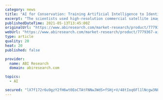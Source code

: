 ```yaml
---
category: news
title: "AI for Conservation: Training Artificial Intelligence to Identify Trees from Satellite Imagery"
excerpt: "The scientists used high-resolution commercial satellite imagery from DigitalGlobe to identify and measure the individual trees. These images came from the commercial GeoEye-1, QuickBird-2, WorldView-2,"
publishedDateTime: 2021-05-13T13:45:00Z
originalUrl: "https://www.abiresearch.com/market-research/product/7779367-ai-for-conservation-training-artificial-in/"
webUrl: "https://www.abiresearch.com/market-research/product/7779367-ai-for-conservation-training-artificial-in/"
type: article
quality: 20
heat: 20
published: false

provider:
  name: ABI Research
  domain: abiresearch.com

topics:
  - AI

secured: "lX7f172r6u9gzY2fH6wt0EoCTAtFNNwJWdS+fSHj+V/48tIoq6Fl1lNcgw3NFbWHYfOW/ub2LJ3bYen+GjaZUvAkMz8TyUU+9RbEYIOKnoti1vBnxpjahjZzK3ziKwkVGd2SK+b0K8TBiXoEopy4pdzneelD59R3pPck1pgBoBxH4g1rzh1HcfbRps/gTYYC99Nq5KrUs0c05up9Xzt5KzD7WdTFMtt3c6sXPWSuWiqzDo00trh3awSssfPIxPDBt2ch5+Y4iCk6w18KKiYx6Bp9vZYu38LzpFz2ytEG6iPF6OHQJShInIWg/wO0kYNpqOgef0iCeGhhMY2/UYaVIb5QstraWjyRgzXPw05vQeM=;jKfP9Npa+XnfEtjkmckM1w=="
---
```


